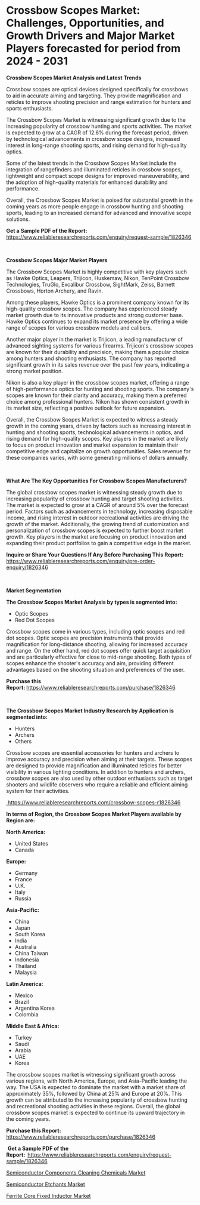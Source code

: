 <p><h1>Crossbow Scopes Market: Challenges, Opportunities, and Growth Drivers and Major Market Players forecasted for period from 2024 - 2031</h1></p><p><strong>Crossbow Scopes Market Analysis and Latest Trends</strong></p>
<p><p>Crossbow scopes are optical devices designed specifically for crossbows to aid in accurate aiming and targeting. They provide magnification and reticles to improve shooting precision and range estimation for hunters and sports enthusiasts.</p><p>The Crossbow Scopes Market is witnessing significant growth due to the increasing popularity of crossbow hunting and sports activities. The market is expected to grow at a CAGR of 12.6% during the forecast period, driven by technological advancements in crossbow scope designs, increased interest in long-range shooting sports, and rising demand for high-quality optics.</p><p>Some of the latest trends in the Crossbow Scopes Market include the integration of rangefinders and illuminated reticles in crossbow scopes, lightweight and compact scope designs for improved maneuverability, and the adoption of high-quality materials for enhanced durability and performance.</p><p>Overall, the Crossbow Scopes Market is poised for substantial growth in the coming years as more people engage in crossbow hunting and shooting sports, leading to an increased demand for advanced and innovative scope solutions.</p></p>
<p><strong>Get a Sample PDF of the Report:&nbsp;</strong> <a href="https://www.reliableresearchreports.com/enquiry/request-sample/1826346">https://www.reliableresearchreports.com/enquiry/request-sample/1826346</a></p>
<p>&nbsp;</p>
<p><strong>Crossbow Scopes Major Market Players</strong></p>
<p><p>The Crossbow Scopes Market is highly competitive with key players such as Hawke Optics, Leapers, Trijicon, Huskemaw, Nikon, TenPoint Crossbow Technologies, TruGlo, Excalibur Crossbow, SightMark, Zeiss, Barnett Crossbows, Horton Archery, and Ravin. </p><p>Among these players, Hawke Optics is a prominent company known for its high-quality crossbow scopes. The company has experienced steady market growth due to its innovative products and strong customer base. Hawke Optics continues to expand its market presence by offering a wide range of scopes for various crossbow models and calibers.</p><p>Another major player in the market is Trijicon, a leading manufacturer of advanced sighting systems for various firearms. Trijicon's crossbow scopes are known for their durability and precision, making them a popular choice among hunters and shooting enthusiasts. The company has reported significant growth in its sales revenue over the past few years, indicating a strong market position.</p><p>Nikon is also a key player in the crossbow scopes market, offering a range of high-performance optics for hunting and shooting sports. The company's scopes are known for their clarity and accuracy, making them a preferred choice among professional hunters. Nikon has shown consistent growth in its market size, reflecting a positive outlook for future expansion.</p><p>Overall, the Crossbow Scopes Market is expected to witness a steady growth in the coming years, driven by factors such as increasing interest in hunting and shooting sports, technological advancements in optics, and rising demand for high-quality scopes. Key players in the market are likely to focus on product innovation and market expansion to maintain their competitive edge and capitalize on growth opportunities. Sales revenue for these companies varies, with some generating millions of dollars annually.</p></p>
<p>&nbsp;</p>
<p><strong>What Are The Key Opportunities For Crossbow Scopes Manufacturers?</strong></p>
<p><p>The global crossbow scopes market is witnessing steady growth due to increasing popularity of crossbow hunting and target shooting activities. The market is expected to grow at a CAGR of around 5% over the forecast period. Factors such as advancements in technology, increasing disposable income, and rising interest in outdoor recreational activities are driving the growth of the market. Additionally, the growing trend of customization and personalization of crossbow scopes is expected to further boost market growth. Key players in the market are focusing on product innovation and expanding their product portfolios to gain a competitive edge in the market.</p></p>
<p><strong>Inquire or Share Your Questions If Any Before Purchasing This Report:</strong> <a href="https://www.reliableresearchreports.com/enquiry/pre-order-enquiry/1826346">https://www.reliableresearchreports.com/enquiry/pre-order-enquiry/1826346</a></p>
<p>&nbsp;</p>
<p><strong>Market Segmentation</strong></p>
<p><strong>The Crossbow Scopes Market Analysis by types is segmented into:</strong></p>
<p><ul><li>Optic Scopes</li><li>Red Dot Scopes</li></ul></p>
<p><p>Crossbow scopes come in various types, including optic scopes and red dot scopes. Optic scopes are precision instruments that provide magnification for long-distance shooting, allowing for increased accuracy and range. On the other hand, red dot scopes offer quick target acquisition and are particularly effective for close to mid-range shooting. Both types of scopes enhance the shooter's accuracy and aim, providing different advantages based on the shooting situation and preferences of the user.</p></p>
<p><strong>Purchase this Report:&nbsp;</strong><a href="https://www.reliableresearchreports.com/purchase/1826346">https://www.reliableresearchreports.com/purchase/1826346</a></p>
<p>&nbsp;</p>
<p><strong>The Crossbow Scopes Market Industry Research by Application is segmented into:</strong></p>
<p><ul><li>Hunters</li><li>Archers</li><li>Others</li></ul></p>
<p><p>Crossbow scopes are essential accessories for hunters and archers to improve accuracy and precision when aiming at their targets. These scopes are designed to provide magnification and illuminated reticles for better visibility in various lighting conditions. In addition to hunters and archers, crossbow scopes are also used by other outdoor enthusiasts such as target shooters and wildlife observers who require a reliable and efficient aiming system for their activities.</p></p>
<p><a href="https://www.reliableresearchreports.com/crossbow-scopes-r1826346">&nbsp;https://www.reliableresearchreports.com/crossbow-scopes-r1826346</a></p>
<p><strong>In terms of Region, the Crossbow Scopes Market Players available by Region are:</strong></p>
<p>
    <p> <strong> North America: </strong>
        <ul>
            <li>United States</li>
            <li>Canada</li>
        </ul>
        </p> 
    <p> <strong> Europe: </strong>
        <ul>
            <li>Germany</li>
            <li>France</li>
            <li>U.K.</li>
            <li>Italy</li>
            <li>Russia</li>
        </ul>
        </p> 
    <p> <strong> Asia-Pacific: </strong>
        <ul>
            <li>China</li>
            <li>Japan</li>
            <li>South Korea</li>
            <li>India</li>
            <li>Australia</li>
            <li>China Taiwan</li>
            <li>Indonesia</li>
            <li>Thailand</li>
            <li>Malaysia</li>
        </ul>
        </p> 
    <p> <strong> Latin America: </strong>
        <ul>
            <li>Mexico</li>
            <li>Brazil</li>
            <li>Argentina Korea</li>
            <li>Colombia</li>
        </ul>
        </p> 
    <p> <strong> Middle East & Africa: </strong>
        <ul>
            <li>Turkey</li>
            <li>Saudi</li>
            <li>Arabia</li>
            <li>UAE</li>
            <li>Korea</li>
        </ul>
    </p>
    </p>
<p><p>The crossbow scopes market is witnessing significant growth across various regions, with North America, Europe, and Asia-Pacific leading the way. The USA is expected to dominate the market with a market share of approximately 35%, followed by China at 25% and Europe at 20%. This growth can be attributed to the increasing popularity of crossbow hunting and recreational shooting activities in these regions. Overall, the global crossbow scopes market is expected to continue its upward trajectory in the coming years.</p></p>
<p><strong>Purchase this Report: </strong><a href="https://www.reliableresearchreports.com/purchase/1826346">https://www.reliableresearchreports.com/purchase/1826346</a></p>
<p>&nbsp;<strong>Get a Sample PDF of the Report:&nbsp;&nbsp;</strong><a href="https://www.reliableresearchreports.com/enquiry/request-sample/1826346">https://www.reliableresearchreports.com/enquiry/request-sample/1826346</a></p>
<p><strong></strong></p>
<p><p><a href="https://www.linkedin.com/pulse/semiconductor-components-cleaning-chemicals-market-exploring-0em3c?trackingId=Ucs5AwEq%2Fj%2F2hqPHed4XMQ%3D%3D">Semiconductor Components Cleaning Chemicals Market</a></p><p><a href="https://www.linkedin.com/pulse/semiconductor-etchants-market-trends-analysis-forecasted-period-coync?trackingId=pORRdLogfIEa%2BHf0GP51Dg%3D%3D">Semiconductor Etchants Market</a></p><p><a href="https://www.linkedin.com/pulse/ferrite-core-fixed-inductor-market-report-reveals-latest-iuq2c?trackingId=ZMCd4cBLOn%2Fs5%2FeRXRZHXA%3D%3D">Ferrite Core Fixed Inductor Market</a></p></p>